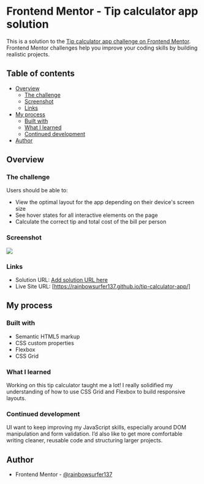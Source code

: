 # Frontend Mentor - Tip calculator app solution

This is a solution to the [Tip calculator app challenge on Frontend Mentor](https://www.frontendmentor.io/challenges/tip-calculator-app-ugJNGbJUX). Frontend Mentor challenges help you improve your coding skills by building realistic projects.

## Table of contents

- [Overview](#overview)
  - [The challenge](#the-challenge)
  - [Screenshot](#screenshot)
  - [Links](#links)
- [My process](#my-process)
  - [Built with](#built-with)
  - [What I learned](#what-i-learned)
  - [Continued development](#continued-development)
- [Author](#author)



## Overview

### The challenge

Users should be able to:

- View the optimal layout for the app depending on their device's screen size
- See hover states for all interactive elements on the page
- Calculate the correct tip and total cost of the bill per person

### Screenshot

![](./screenshot.jpg)

### Links

- Solution URL: [Add solution URL here](https://your-solution-url.com)
- Live Site URL: [https://rainbowsurfer137.github.io/tip-calculator-app/]

## My process

### Built with

- Semantic HTML5 markup
- CSS custom properties
- Flexbox
- CSS Grid


### What I learned

Working on this tip calculator taught me a lot! I really solidified my understanding of how to use CSS Grid and Flexbox to build responsive layouts. 

### Continued development

UI want to keep improving my JavaScript skills, especially around DOM manipulation and form validation. I’d also like to get more comfortable writing cleaner, reusable code and structuring larger projects. 

## Author

- Frontend Mentor - [@rainbowsurfer137](https://www.frontendmentor.io/profile/rainbowsurfer137)
